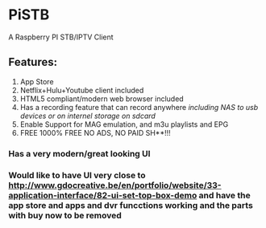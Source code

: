 # PiSTB
A Raspberry PI STB/IPTV Client

## Features:
  
1. App Store
2. Netflix+Hulu+Youtube client included
3. HTML5 compliant/modern web browser included
4. Has a recording feature that can record anywhere *including NAS to usb devices or on internel storage on sdcard*
5. Enable Support for MAG emulation, and m3u playlists and EPG
6. FREE 1000% FREE NO ADS, NO PAID SH**!!!
### Has a very modern/great looking UI


### Would like to have UI very close to http://www.gdocreative.be/en/portfolio/website/33-application-interface/82-ui-set-top-box-demo and have the app store and apps and dvr funcctions working and the parts with buy now to be removed
